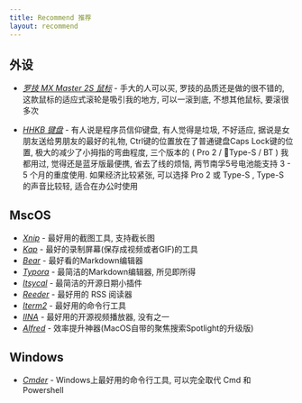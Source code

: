 ```yaml
---
title: Recommend 推荐
layout: recommend
---
```



## 外设

- [*罗技 MX Master 2S 鼠标*](https://item.jd.com/4294661.html) - 手大的人可以买, 罗技的品质还是做的很不错的, 这款鼠标的适应式滚轮是吸引我的地方, 可以一滚到底, 不想其他鼠标, 要滚很多次

- [*HHKB 键盘*](https://mall.jd.com/index-797311.html) - 有人说是程序员信仰键盘, 有人觉得是垃圾, 不好适应, 据说是女朋友送给男朋友的最好的礼物, Ctrl键的位置放在了普通键盘Caps Lock键的位置, 极大的减少了小拇指的弯曲程度, 三个版本的 ( Pro 2 / Type-S / BT ) 我都用过, 觉得还是蓝牙版最便携, 省去了线的烦恼, 两节南孚5号电池能支持 3 - 5 个月的重度使用. 如果经济比较紧张, 可以选择 Pro 2 或 Type-S , Type-S 的声音比较轻, 适合在办公时使用

## MscOS

- [*Xnip*](http://zh.xnipapp.com/) - 最好用的截图工具, 支持截长图
- [*Kap*](https://getkap.co/) - 最好的录制屏幕(保存成视频或者GIF)的工具
- [*Bear*](https://bear.app/) - 最好看的Markdown编辑器
- [*Typora*](https://typora.io/) - 最简洁的Markdown编辑器, 所见即所得
- [*Itsycal*](https://www.mowglii.com/itsycal/) - 最简洁的开源日期小插件
- [*Reeder*](https://www.reederapp.com/) - 最好用的 RSS 阅读器
- [*Iterm2*](https://www.iterm2.com/) - 最好用的命令行工具
- [*IINA*](https://www.iina.io/) - 最好用的开源视频播放器, 没有之一
- [*Alfred*](https://www.alfredapp.com/) - 效率提升神器(MacOS自带的聚焦搜索Spotlight的升级版)

## Windows

- [*Cmder*](http://182.254.204.253/recommend.html) - Windows上最好用的命令行工具, 可以完全取代 Cmd 和 Powershell